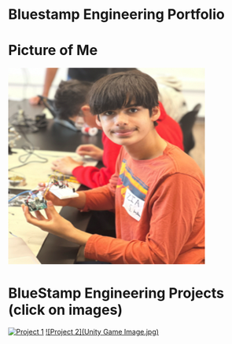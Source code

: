# Bluestamp Engineering Portfolio

# Picture of Me
<img src="Zia-Headshot-Large.png" alt="Photo of me" style="width: 400px; height: 400px;"/>

# BlueStamp Engineering Projects (click on images)

[![Project 1](Picture-Hexapod.png)](./project1.html)
[![Project 2](Unity Game Image.jpg)](./project2.html)
